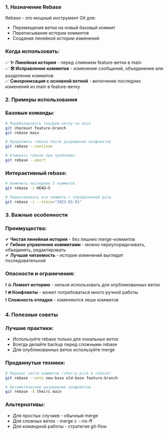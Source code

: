 ### 1. Назначение Rebase

Rebase - это мощный инструмент Git для:
- Перемещения ветки на новый базовый коммит
- Переписывания истории коммитов
- Создания линейной истории изменений
### Когда использовать:

✅ **✨ Линейная история** - перед слиянием feature-ветки в main  
✅ **🛠️ Исправление коммитов** - изменение сообщений, объединение или разделение коммитов  
✅ **Синхронизация с основной веткой** - включение последних изменений из main в feature-ветку  

### 2. Примеры использования

### Базовые команды:
```bash
# Перебазировать текущую ветку на main
git checkout feature-branch
git rebase main

# Продолжить rebase после разрешения конфликтов
git rebase --continue

# Отменить rebase при проблемах
git rebase --abort
```
### Интерактивный rebase:
```bash
# Изменить последние 5 коммитов
git rebase -i HEAD~5

# Редактировать все коммиты с определенной даты
git rebase -i --since="2023-01-01"
```
### 3. Важные особенности

### Преимущества:

✔ **Чистая линейная история** - без лишних merge-коммитов  
✔ **Гибкое управление коммитами** - можно переупорядочивать, объединять, редактировать  
✔ **Лучшая читаемость** - история изменений выглядит последовательной

### Опасности и ограничения:

❗ **💥 Ломает историю** - нельзя использовать для опубликованных веток  
❗ **🔥 Конфликты** - может потребоваться много ручной работы  
❗ **Сложность отладки** - изменяются хеши коммитов

### 4. Полезные советы

### Лучшие практики:

- Используйте rebase только для локальных веток
- Всегда делайте backup перед сложными rebase
- Для опубликованных веток используйте merge

### Продвинутые техники:
```bash
# Перенос части коммитов (cherry-pick в rebase)
git rebase --onto new-base old-base feature-branch

# Автоматическое разрешение конфликтов
git rebase -X theirs main
```
### Альтернативы:

- Для простых случаев - обычный merge
- Для сложных веток - merge с --no-ff
- Для командной работы - стратегия git-flow